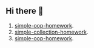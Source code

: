 ## Hi there 👋
1. [simple-oop-homework](https://github.com/SanctaSanctorum/simple-oop-homework).
2. [simple-collection-homework](https://github.com/SanctaSanctorum/simple-collection-homework). 
3. [simple-oop-homework]().  
